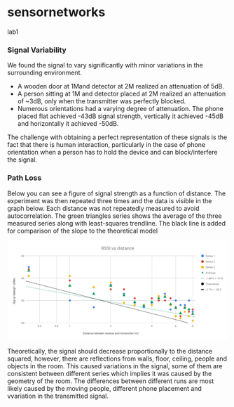 # sensornetworks
lab1


### Signal Variability

We found the signal to vary significantly with minor variations in the surrounding environment. 
- A wooden door at 1Mand detector at 2M realized an attenuation of 5dB.
- A person sitting at 1M and detector placed at 2M realized an attenuation of ~3dB, only when the transmitter was perfectly blocked.  
- Numerous orientations had a varying degree of attenuation. The phone placed flat achieved -43dB signal strength, vertically it achieved -45dB and horizontally it achieved -50dB. 

The challenge with obtaining a perfect representation of these signals is the fact that there is human interaction, particularly in the case of phone orientation when a person has to hold the device and can block/interfere the signal.




### Path Loss

Below you can see a figure of signal strength as a function of distance. The experiment was then repeated three times and the data is visible in the graph below. Each distance was not repeatedly measured to avoid autocorrelation. The green triangles series shows the average of the three measured series along with least-squares trendline. The black line is added for comparison of the slope to the theoretical model

![RSSI vs distance graph](./RSSI-vs-distance.svg)

Theoretically, the signal should decrease proportionally to the distance squared, however, there are reflections from walls, floor, ceiling, people and objects in the room. This caused variations in the signal, some of them are consistent between different series which implies it was caused by the geometry of the room. The differences between different runs are most likely caused by the moving people, different phone placement and vvariation in the transmitted signal.